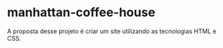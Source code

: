 # manhattan-coffee-house
A proposta desse projeto é criar um site utilizando as tecnologias HTML e CSS. 
